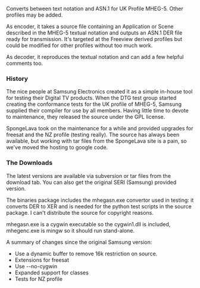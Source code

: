 Converts between text notation and ASN.1 for UK Profile MHEG-5. Other profiles may be added.

As encoder, it takes a source file containing an Application or Scene described in the MHEG-5 textual notation and outputs an ASN.1 DER file ready for transmission. It's targeted at the Freeview derived profiles but could be modified for other profiles without too much work.

As decoder, it reproduces the textual notation and can add a few helpful comments too.

### History ###
The nice people at Samsung Electronics created it as a simple in-house tool for testing their Digital TV products. When the DTG test group started creating the conformance tests for the UK profile of MHEG-5, Samsung supplied their compiler for use by all members. Having little time to devote to maintenance, they released the source under the GPL license.

SpongeLava took on the maintenance for a while and provided upgrades for freesat and the NZ profile (testing really). The source has always been available, but working with tar files from the SpongeLava site is a pain, so we've moved the hosting to google code.

### The Downloads ###
The latest versions are available via subversion or tar files from the download tab. You can also get the original SERI (Samsung) provided version.

The binaries package includes the mhegasn.exe convertor used in testing: it converts DER to XER and is needed for the python test scripts in the source package. I can't distribute the source for copyright reasons.

mhegasn.exe is a cygwin executable so the cygwin1.dll is included, mhegenc.exe is mingw so it should run stand-alone.

A summary of changes since the original Samsung version:

  * Use a dynamic buffer to remove 16k restriction on source.
  * Extensions for freesat
  * Use --no-cygwin
  * Expanded support for classes
  * Tests for NZ profile